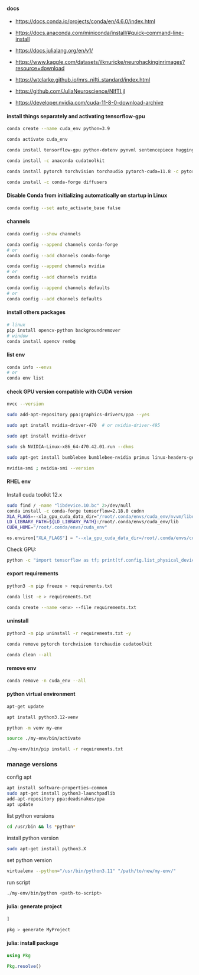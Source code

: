 #### docs

- https://docs.conda.io/projects/conda/en/4.6.0/index.html

- https://docs.anaconda.com/miniconda/install/#quick-command-line-install

- https://docs.julialang.org/en/v1/

- https://www.kaggle.com/datasets/ilknuricke/neurohackinginrimages?resource=download

- https://wtclarke.github.io/mrs_nifti_standard/index.html

- https://github.com/JuliaNeuroscience/NIfTI.jl

- https://developer.nvidia.com/cuda-11-8-0-download-archive

#### install things separately and activating tensorflow-gpu

```bash
conda create --name cuda_env python=3.9
```

```bash
conda activate cuda_env
```

```bash
conda install tensorflow-gpu python-dotenv pynvml sentencepiece huggingface_hub transformers accelerate beautifulsoup4 matplotlib keras numpy==1.23.4
```

```bash
conda install -c anaconda cudatoolkit
```

```bash
conda install pytorch torchvision torchaudio pytorch-cuda=11.8 -c pytorch -c nvidia
```

```bash
conda install -c conda-forge diffusers
```

#### Disable Conda from initializing automatically on startup in Linux

```bash
conda config --set auto_activate_base false
```

#### channels

```bash
conda config --show channels
```

```bash
conda config --append channels conda-forge
# or
conda config --add channels conda-forge
```

```bash
conda config --append channels nvidia
# or
conda config --add channels nvidia
```

```bash
conda config --append channels defaults
# or
conda config --add channels defaults
```

#### install others packages

```bash
# linux
pip install opencv-python backgroundremover
# window
conda install opencv rembg
```

#### list env

```bash
conda info --envs
# or
conda env list
```

#### check GPU version compatible with CUDA version

```bash
nvcc --version
```

```bash
sudo add-apt-repository ppa:graphics-drivers/ppa --yes
```

```bash
sudo apt install nvidia-driver-470  # or nvidia-driver-495
```

```bash
sudo apt install nvidia-driver
```

```bash
sudo sh NVIDIA-Linux-x86_64-470.42.01.run --dkms
```

```bash
sudo apt-get install bumblebee bumblebee-nvidia primus linux-headers-generic
```

```bash
nvidia-smi ; nvidia-smi --version
```

#### RHEL env

Install cuda toolkit 12.x

```bash
sudo find / -name "libdevice.10.bc" 2>/dev/null
conda install -c conda-forge tensorflow=2.18.0 cudnn
XLA_FLAGS=--xla_gpu_cuda_data_dir="/root/.conda/envs/cuda_env/nvvm/libdevice"
LD_LIBRARY_PATH=${LD_LIBRARY_PATH}:/root/.conda/envs/cuda_env/lib
CUDA_HOME="/root/.conda/envs/cuda_env"
```

```python
os.environ["XLA_FLAGS"] = "--xla_gpu_cuda_data_dir=/root/.conda/envs/cuda_env"
```

Check GPU:

```bash
python -c "import tensorflow as tf; print(tf.config.list_physical_devices('GPU'))"
```

#### export requirements

```bash
python3 -m pip freeze > requirements.txt
```

```bash
conda list -e > requirements.txt
```

```bash
conda create --name <env> --file requirements.txt
```

#### uninstall

```bash
python3 -m pip uninstall -r requirements.txt -y
```

```bash
conda remove pytorch torchvision torchaudio cudatoolkit
```

```bash
conda clean --all
```

#### remove env

```bash
conda remove -n cuda_env --all
```

#### python virtual environment

```bash
apt-get update
```

```bash
apt install python3.12-venv
```

```bash
python -m venv my-env
```

```bash
source ./my-env/bin/activate
```

```bash
./my-env/bin/pip install -r requirements.txt
```

### manage versions

config apt

```bash
apt install software-properties-common
sudo apt-get install python3-launchpadlib
add-apt-repository ppa:deadsnakes/ppa
apt update
```

list python versions

```bash
cd /usr/bin && ls *python*
```

install python version

```bash
sudo apt-get install python3.X
```

set python version

```bash
virtualenv --python="/usr/bin/python3.11" "/path/to/new/my-env/"
```

run script

```bash
./my-env/bin/python <path-to-script>
```

#### julia: generate project

```julia
]

pkg > generate MyProject
```

#### julia: install package

```julia
using Pkg

Pkg.resolve()

```
